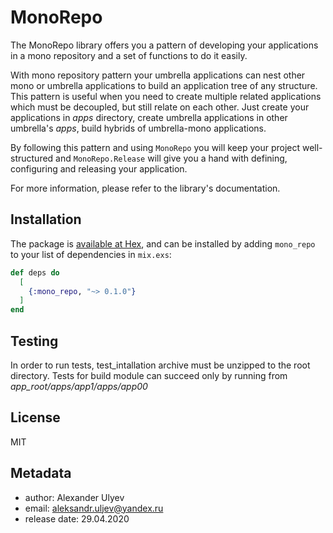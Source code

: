 # MonoRepo

The MonoRepo library offers you a pattern of developing your applications in a
mono repository and a set of functions to do it easily.

With mono repository pattern your umbrella applications can nest other mono or
umbrella applications to build an application tree of any structure. This
pattern is useful when you need to create multiple related applications which
must be decoupled, but still relate on each other. Just create your applications
in *apps* directory, create umbrella applications in other umbrella's *apps*,
build hybrids of umbrella-mono applications.

By following this pattern and using `MonoRepo` you will keep your project
well-structured and `MonoRepo.Release` will give you a hand with defining,
configuring and releasing your application.

For more information, please refer to the library's documentation.

## Installation

The package is [available at Hex](https://hex.pm/docs/publish), and can be installed by adding `mono_repo`
to your list of dependencies in `mix.exs`:

```elixir
def deps do
  [
    {:mono_repo, "~> 0.1.0"}
  ]
end
```
## Testing

In order to run tests, test_intallation archive must be unzipped to the root
directory. Tests for build module can succeed only by running from 
*app_root/apps/app1/apps/app00*

## License

MIT

## Metadata

- author:       Alexander Ulyev
- email:        aleksandr.uljev@yandex.ru
- release date: 29.04.2020
